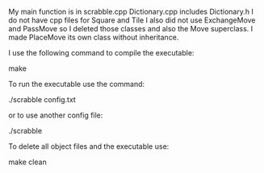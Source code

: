 My main function is in scrabble.cpp
Dictionary.cpp includes Dictionary.h
I do not have cpp files for Square and Tile
I also did not use ExchangeMove and PassMove so I deleted those classes and also the Move superclass. I made PlaceMove its own class without inheritance.

I use the following command to compile the executable:

make

To run the executable use the command:

./scrabble config.txt

or to use another config file:

./scrabble <config file>

To delete all object files and the executable use:

make clean
